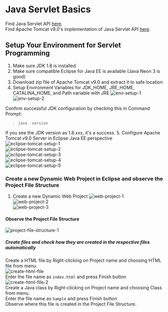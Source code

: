 # Java Servlet Basics
Find Java Servlet API [here](https://docs.oracle.com/javaee/7/api/overview-summary.html).  
Find Apache Tomcat v9.0's implementation of Java Servlet API [here](https://tomcat.apache.org/tomcat-9.0-doc/servletapi/index.html).

## Setup Your Environment for Servlet Programming
1. Make sure JDK 1.8 is installed
2. Make sure compatible Eclipse for Java EE is available (Java Neon 3 is good)
3. Download zip file of Apache Tomcat v9.0 and extract it to safe location
4. Setup Environment Variables for JDK_HOME, JRE_HOME, CATALINA_HOME, and Path variable with JRE
![env-setup-1](https://github.com/vikas-bandaru/learn-web-dev/blob/main/jdbc/images/env-variables-1.PNG)  
![env-setup-2](https://github.com/vikas-bandaru/learn-web-dev/blob/main/jdbc/images/env-variables-2.PNG)  

 Confirm successful JDK configuration by checking this in Command Prompt:  
 >`java -version`

 If you see the JDK version as 1.8.xxx, it's a success.
5. Configure Apache Tomcat v9.0 Server in Eclipse Java EE perspective
![eclipse-tomcat-setup-1](https://github.com/vikas-bandaru/learn-web-dev/blob/main/jdbc/images/eclipse-tomcat-setup-1.PNG)  
![eclipse-tomcat-setup-2](https://github.com/vikas-bandaru/learn-web-dev/blob/main/jdbc/images/eclipse-tomcat-setup-2.PNG)  
![eclipse-tomcat-setup-3](https://github.com/vikas-bandaru/learn-web-dev/blob/main/jdbc/images/eclipse-tomcat-setup-3.PNG)  
![eclipse-tomcat-setup-4](https://github.com/vikas-bandaru/learn-web-dev/blob/main/jdbc/images/eclipse-tomcat-setup-4.PNG)  
![eclipse-tomcat-setup-5](https://github.com/vikas-bandaru/learn-web-dev/blob/main/jdbc/images/eclipse-tomcat-setup-5.PNG)  

### Create a new Dynamic Web Project in Eclipse and observe the Project File Structure
1. Create a new Dynamic Web Project
![web-project-1](https://github.com/vikas-bandaru/learn-web-dev/blob/main/jdbc/images/web-project-1.PNG)  
![web-project-2](https://github.com/vikas-bandaru/learn-web-dev/blob/main/jdbc/images/web-project-2.PNG)  
![web-project-3](https://github.com/vikas-bandaru/learn-web-dev/blob/main/jdbc/images/web-project-3.PNG)  
#### Observe the Project File Structure
![project-file-structure-1](https://github.com/vikas-bandaru/learn-web-dev/blob/main/jdbc/images/project-file-structure-1.PNG)  
##### Create files and check how they are created in the respective files automatically
Create a HTML file by Right-clicking on Project name and choosing HTML file from menu.  
![create-html-file](https://github.com/vikas-bandaru/learn-web-dev/blob/main/jdbc/images/create-html-file.PNG)  
Enter the file name as `index.html` and press Finish button  
![create-html-file-2](https://github.com/vikas-bandaru/learn-web-dev/blob/main/jdbc/images/create-html-file-2.PNG)  
Create a Java class by Right-clicking on Project name and choosing Class from menu.  
Enter the file name as `Sample` and press Finish button  
Observe where this file is created in the Project File Structure.  